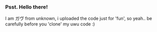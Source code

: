 ### Psst. Hello there!
I am ガヴ from unknown, i uploaded the code just for 'fun', so yeah.. be carefully before you 'clone' my uwu code :)
